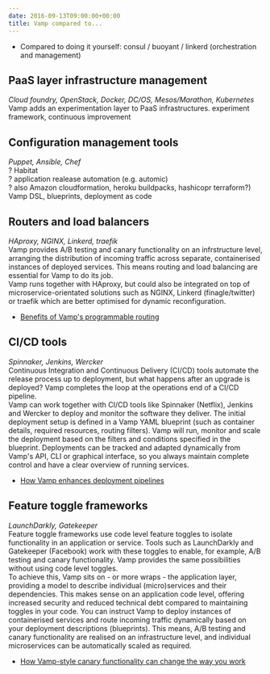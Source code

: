 ```yaml
---
date: 2016-09-13T09:00:00+00:00
title: Vamp compared to...
---
```


* Compared to doing it yourself:  consul / buoyant / linkerd (orchestration and management)

## PaaS layer infrastructure management  
_Cloud foundry, OpenStack, Docker, DC/OS, Mesos/Marathon, Kubernetes_  
Vamp adds an experimentation layer to PaaS infrastructures.
experiment framework, continuous improvement

## Configuration management tools
_Puppet, Ansible, Chef_  
? Habitat    
? application realease automation (e.g. automic)  
? also Amazon cloudformation, heroku buildpacks, hashicopr terraform?)  
Vamp DSL, blueprints, deployment as code

## Routers and load balancers
_HAproxy, NGINX, Linkerd, traefik_  
Vamp provides A/B testing and canary functionality on an infrstructure level, arranging the distribution of incoming traffic across separate, containerised instances of deployed services. This means routing and load balancing are essential for Vamp to do its job.     
Vamp runs together with HAproxy, but could also be integrated on top of microservice-orientated solutions such as NGINX, Linkerd (finagle/twitter) or traefik which are better optimised for dynamic reconfiguration.

* [Benefits of Vamp's programmable routing](/what/usecases/)  

## CI/CD tools
_Spinnaker, Jenkins, Wercker_  
Continuous Integration and Continuous Delivery (CI/CD) tools automate the release process up to deployment, but what happens after an upgrade is deployed? Vamp completes the loop at the operations end of a CI/CD pipeline.  
Vamp can work together with CI/CD tools like Spinnaker (Netflix), Jenkins and Wercker to deploy and monitor the software they deliver. The initial deployment setup is defined in a Vamp YAML blueprint (such as container details, required resources, routing filters). Vamp will run, monitor and scale the deployment based on the filters and conditions specified in the blueprint. 
Deployments can be tracked and adapted dynamically from Vamp's API, CLI or graphical interface, so you always maintain complete control and have a clear overview of running services.

* [How Vamp enhances deployment pipelines](/what/usecases/)  

## Feature toggle frameworks
_LaunchDarkly, Gatekeeper_  
Feature toggle frameworks use code level feature toggles to isolate functionality in an application or service. Tools such as LaunchDarkly and Gatekeeper (Facebook) work with these toggles to enable, for example, A/B testing and canary functionality. Vamp provides the same possibilities without using code level toggles.   
To achieve this, Vamp sits on - or more wraps - the application layer, providing a model to describe individual (micro)services and their dependencies. This makes sense on an application code level, offering increased security and reduced technical debt compared to maintaining toggles in your code. You can instruct Vamp to deploy instances of containerised services and route incoming traffic dynamically based on your deployment descriptions (blueprints). This means, A/B testing and canary functionality are realised on an infrastructure level, and individual microservices can be automatically scaled as required.  

* [How Vamp-style canary functionality can change the way you work](/what/usecases/)  
